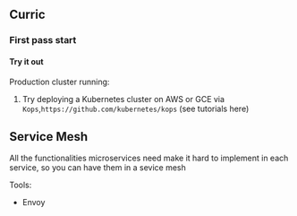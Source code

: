 ## Curric

### First pass start

#### Try it out

Production cluster running:

1. Try deploying a Kubernetes cluster on AWS or GCE via `Kops`,`https://github.com/kubernetes/kops` (see tutorials here)

## Service Mesh

All the functionalities microservices need make it hard to implement in each service, so you can have them in a sevice mesh

Tools:
  - Envoy